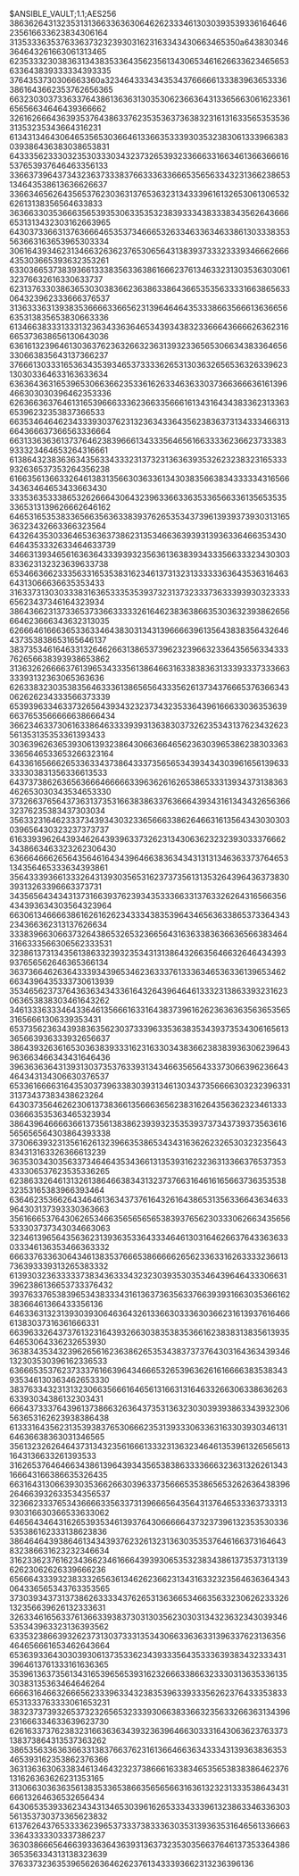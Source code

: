 $ANSIBLE_VAULT;1.1;AES256
38636264313235313136633636306462623334613030393539336164646235616633623834306164
3135333635376336373232393031623163343430663465350a643830346364643261663061313465
62353332303836313438353364356235613430653461626633623465653633643839333334393335
3764353730306663360a323464333434353437666661333839636533363861643662353762656365
66323030373363376438613636313035306236636431336566306162336165656634646439366662
32616266643639353764386337623535363736383231613163356535353631353235343664316231
61343134643064653565303664613366353339303532383061333966383039386436383038653831
64333562333032353033303432373265393233666331663461366366616537653937646463356133
33663739643734323637333837663336336665356563343231366238653134643538613636626637
33663465626435653762303631376536323134333961613265306130653262613138356564633833
36366330353666356539353063353532383933343833383435626436666531313432303162663965
64303733663137636664653537346665326334633634633861303338353563663163653965303334
30616439346231346632636237653065643138393733323339346662666435303665393632353261
63303665373839366133383563363861666237613463323130353630306132376632616330633737
62313763303863653030383662363863386436653535633331663865633064323962333666376537
31363336313938353666633665623139646464353338663566613636656635313835653830663336
61346638333133313236343363646534393438323366643666626362316665373638656130643036
63616132396461303637623632663236313932336565306634383364656330663835643137366237
37666130333165363435393465373333626531303632656536326339623130303364633163633634
63636436316539653066366235336162633463633037366366636161396466303030396462353336
62636636376461316539666333623663356661613431643438336231336365396232353837366533
66353464646234333930376231323634336435623836373134333466313664366637366563336664
66313363636137376462383966613433356465616633336236623733383933323464653264316661
61386432383636343563343332313732313636393532623238323165333932636537353264356238
61663561366332646138313566303633613430383566383433333431656634363464653433663430
33353635333865326266643064323963366336353365663361356535353365313139626662646162
64653165353833656635636338393762653534373961393937393031316536323432663366323564
64326435303364653636373862313534663639393139363364663534306464353332633464633739
34663139346561636364333939323563613638393433356633323430303833623132323639633738
65346636623335633165353831623461373132313333336364353631646364313066636635353433
31633731303033383163653335353937323137323337363339393032333365623437346164323934
38643662313733653733663333326164623836386635303632393862656664623666343632313035
62666461666365336334643830313431396666396135643838356432646437353838653165646137
38373534616463313264626631386537396232396632336435656334333762656638393938653862
31363262666637613965343335613864663163383836313339333733366333393132363065363636
62633832303538356463336138656564333562613734376665376366343062626234333566373339
65393963346337326564393432323734323533643961666330363536396637653566666638666434
36623463373061633864633339393136383037326235343137623432623561353135353361393433
30363962636539306139323864306636646562363039653862383033633365646533653266323164
64336165666265336334373864333735656534393434303961656139633333303831356336613533
64373738626365636664666663396362616265386533313934373138363462653030343534653330
37326637656437363137353166383863376366643934316134343265636632376235383437303034
35633231646233373439343032336566633862646631613564343030303039656430323237373737
61633939626439346264393963373262313430636232323930333766623438663463323262306430
63666466626564356461643439646638363434313131346363373764653134356465333634393861
35643339366133326431393035653162373735613135326439643637383039313263396663373731
34356564343431373166393762393435333663313763326264316566356434393634303564323964
66306134666638616261626234333438353964346563633865373364343234366362313137626634
33383966306637326438653265323665643163633836366365663834643166333566306562333531
32386137313435613863323932353431313864326635646632646434393937656562646365366134
36373664626364333934396534623633376133363465363361396534626634396435333730613939
35346562373764363634343361643264396464613332313863393231623063653838303461643262
34613336333464336461356661633164383739616262363636356365356531656661306339353431
65373562363439383635623037333963353638353439373534306165613365663936333932656637
38643932636165303638393331623163303438366238383936306239643963663466343431646436
39636363643139313037353763393134346635656433373066396236643464343134306630376537
65336166663164353037396338303931346130343735666630323239633131373437383438623264
64303735646262306137383661356663656238316264356362323461333036663535363465323934
38643964666636613735613838623939323535393737343739373563616565656564303864393338
37306639323135616261323966353865343431636262326530323235643834313163326366613239
36353034303563373464643534366131353931623236313366376537353433306537623535336265
62386332646131326138646638343132373766316461616566373635353832353165383966393464
63646235366264346461363437376164326164386531356336643634633964303137393330363663
35616665376430626534663565656565383937656230333062663435656533303737343034663063
32346139656435636231393635336433346461303164626637643363633033346136353466363332
66633763363064346138353766653866666265623363316263333236613736393339313265383332
61393032363333373834363334323230393530353464396464333066313962386136653733376432
39376337653839653438333431613637363563376639393166303536616238366461366433356136
64633631323139303930646364326133663033363036623161393761646661383037316361666331
66396332643737613231643932663038353835366162383831383561393564653064336232653930
36383435343239626561623638626535343837373764303164363439346132303530396162336533
63666535376237333761663964346665326539636261616666383538343935346130363462653330
38376334323131323066356661646561316631316463326630633863626363393034386132303431
66643733376439613738663263643735313632303039393863343932306563653162623938386438
61333164356231353938376530666235313933306336316330393034613164636638363031346565
35613232626464373134323561666133323136323464613539613265656131643136633261393533
31626537646466343861396439343565383863333666323631326261343166643166386635326435
66316431306639303536626630396337356665353865653262636438396264663932633534356537
32366233376534366663356337313966656435643137646533363733313930316630366533633062
64656434643162653935346139376430666664373237396132353530336535386162333138623836
38646464393864613434393762326132313630353537646166373164643832386631623232346634
31623362376162343662346166643939306535323834386137353731313962623062626339666236
65666433393238333265636134626236623134316332323564636364343064336565343763353565
37303934373137386263333437626531363665346635633230626233326132356639626132333631
32633461656337613663393837303130356230303134323632343039346535343963323136393562
63353238663932623731303733313534306633636331396337623136356464656661653462643664
65363933643030393061373533623439333564353336393834323334313964613761333161636365
35396136373561343165396565393162326663386632333031363533613530383135363464646264
66663164663266656233396334323835396339333562623764333538336531333763333061653231
38323737393265373232656532333930663833663235633266363134396231666334633639623730
62616337376238323166363634393236396466303331643063623763373138373864313537363262
38653563363636633138376637623161366466363433343139363836353465393162353862376366
36313636306338346134643232373866616338346535653838386462376131626363626231353165
31306630363635613835336538663565656631636132323133353864343166613264636532656434
64306535393362343431346530396162653334333961323863346336303561353730373365623832
61376264376533336239653733373833363035313936353164656133666333643333303337386237
36303866656466393363643639313637323530356637646137353364386365356334313138323639
3763373236353965626364626237613433393662313236396136
